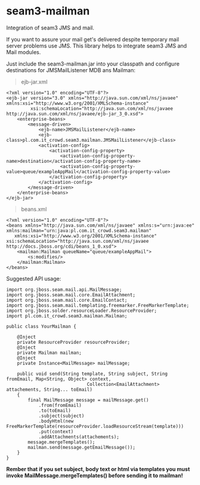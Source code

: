 seam3-mailman
=============

Integration of seam3 JMS and mail.

If you want to assure your mail get's delivered despite temporary mail server problems use JMS. This library helps to integrate seam3 JMS and Mail modules.

Just include the seam3-mailman.jar into your classpath and configure destinations for JMSMailListener MDB ans Mailman:
>ejb-jar.xml

    <?xml version="1.0" encoding="UTF-8"?>
    <ejb-jar version="3.0" xmlns="http://java.sun.com/xml/ns/javaee" xmlns:xsi="http://www.w3.org/2001/XMLSchema-instance"
             xsi:schemaLocation="http://java.sun.com/xml/ns/javaee http://java.sun.com/xml/ns/javaee/ejb-jar_3_0.xsd">
        <enterprise-beans>
            <message-driven>
                <ejb-name>JMSMailListener</ejb-name>
                <ejb-class>pl.com.it_crowd.seam3.mailman.JMSMailListener</ejb-class>
                <activation-config>
                    <activation-config-property>
                        <activation-config-property-name>destination</activation-config-property-name>
                        <activation-config-property-value>queue/exampleAppMail</activation-config-property-value>
                    </activation-config-property>
                </activation-config>
            </message-driven>
        </enterprise-beans>    
    </ejb-jar>
>beans.xml

    <?xml version="1.0" encoding="UTF-8"?>
    <beans xmlns="http://java.sun.com/xml/ns/javaee" xmlns:s="urn:java:ee" xmlns:mailman="urn:java:pl.com.it_crowd.seam3.mailman"
       xmlns:xsi="http://www.w3.org/2001/XMLSchema-instance" xsi:schemaLocation="http://java.sun.com/xml/ns/javaee http://docs.jboss.org/cdi/beans_1_0.xsd">
        <mailman:Mailman queueName="queue/exampleAppMail">
            <s:modifies/>
        </mailman:Mailman>    
    </beans>

Suggested API usage:

    import org.jboss.seam.mail.api.MailMessage;
    import org.jboss.seam.mail.core.EmailAttachment;
    import org.jboss.seam.mail.core.EmailContact;
    import org.jboss.seam.mail.templating.freemarker.FreeMarkerTemplate;
    import org.jboss.solder.resourceLoader.ResourceProvider;
    import pl.com.it_crowd.seam3.mailman.Mailman;

    public class YourMailman {

        @Inject
        private ResourceProvider resourceProvider;
        @Inject
        private Mailman mailman;
        @Inject
        private Instance<MailMessage> mailMessage;

        public void send(String template, String subject, String fromEmail, Map<String, Object> context,
                                  Collection<EmailAttachment> attachements, String... toEmail)
        {
            final MailMessage message = mailMessage.get()
                .from(fromEmail)
                .to(toEmail)
                .subject(subject)
                .bodyHtml(new FreeMarkerTemplate(resourceProvider.loadResourceStream(template)))
                .put(context)
                .addAttachments(attachements);
            message.mergeTemplates();
            mailman.send(message.getEmailMessage());
        }
    }

**Rember that if you set subject, body text or html via templates you must invoke MailMessage.mergeTemplates() before sending it to mailman!**